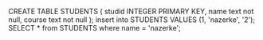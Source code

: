 CREATE TABLE STUDENTS (
studid INTEGER PRIMARY KEY,
name text not null,
course text not null
);
insert into STUDENTS VALUES (1, 'nazerke', '2');
SELECT * from STUDENTS where name = 'nazerke';
